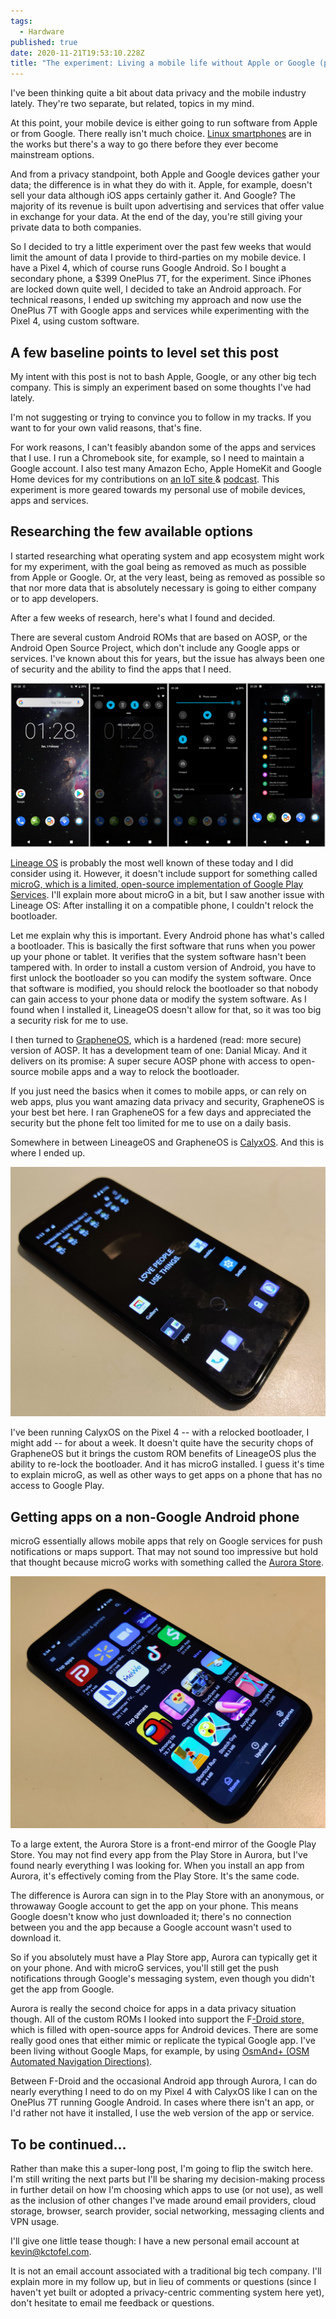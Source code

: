 ```yaml
---
tags:
  - Hardware
published: true
date: 2020-11-21T19:53:10.228Z
title: "The experiment: Living a mobile life without Apple or Google (part 1)"
---
```

I've been thinking quite a bit about data privacy and the mobile industry lately. They're two separate, but related, topics in my mind. 

At this point, your mobile device is either going to run software from Apple or from Google. There really isn't much choice. [Linux smartphones](https://www.linuxsmartphones.com) are in the works but there's a way to go there before they ever become mainstream options.

And from a privacy standpoint, both Apple and Google devices gather your data; the difference is in what they do with it. Apple, for example, doesn't sell your data although iOS apps certainly gather it. And Google? The majority of its revenue is built upon advertising and services that offer value in exchange for your data. At the end of the day, you're still giving your private data to both companies.

So I decided to try a little experiment over the past few weeks that would limit the amount of data I provide to third-parties on my mobile device. I have a Pixel 4, which of course runs Google Android. So I bought a secondary phone, a $399 OnePlus 7T, for the experiment. Since iPhones are locked down quite well, I decided to take an Android approach. For technical reasons, I ended up switching my approach and now use the OnePlus 7T with Google apps and services while experimenting with the Pixel 4, using custom software.

## A few baseline points to level set this post

My intent with this post is not to bash Apple, Google, or any other big tech company. This is simply an experiment based on some thoughts I've had lately.

I'm not suggesting or trying to convince you to follow in my tracks. If you want to for your own valid reasons, that's fine.

For work reasons, I can't feasibly abandon some of the apps and services that I use. I run a Chromebook site, for example, so I need to maintain a Google account. I also test many Amazon Echo, Apple HomeKit and Google Home devices for my contributions on [an IoT site ](https://www.staceyoniot.com)& [podcast](https://www.iotpodcast.com). This experiment is more geared towards my personal use of mobile devices, apps and services.

## Researching the few available options

I started researching what operating system and app ecosystem might work for my experiment, with the goal being as removed as much as possible from Apple or Google. Or, at the very least, being as removed as possible so that nor more data that is absolutely necessary is going to either company or to app developers.

After a few weeks of research, here's what I found and decided.

There are several custom Android ROMs that are based on AOSP, or the Android Open Source Project, which don't include any Google apps or services. I've known about this for years, but the issue has always been one of security and the ability to find the apps that I need.

![LineageOS](/src/images/lineageos.jpg "LineageOS")

[Lineage OS](https://www.lineageos.org/) is probably the most well known of these today and I did consider using it. However, it doesn't include support for something called [microG, which is a limited, open-source implementation of Google Play Services](https://microg.org/). I'll explain more about microG in a bit, but I saw another issue with Lineage OS: After installing it on a compatible phone, I couldn't relock the bootloader.

Let me explain why this is important. Every Android phone has what's called a bootloader. This is basically the first software that runs when you power up your phone or tablet. It verifies that the system software hasn't been tampered with. In order to install a custom version of Android, you have to first unlock the bootloader so you can modify the system software. Once that software is modified, you should relock the bootloader so that nobody can gain access to your phone data or modify the system software. As I found when I installed it, LineageOS doesn't allow for that, so it was too big a security risk for me to use.

I then turned to [GrapheneOS](https://grapheneos.org/), which is a hardened (read: more secure) version of AOSP. It has a development team of one: Danial Micay. And it delivers on its promise: A super secure AOSP phone with access to open-source mobile apps and a way to relock the bootloader. 

If you just need the basics when it comes to mobile apps, or can rely on web apps, plus you want amazing data privacy and security, GrapheneOS is your best bet here. I ran GrapheneOS for a few days and appreciated the security but the phone felt too limited for me to use on a daily basis. 

Somewhere in between LineageOS and GrapheneOS is [CalyxOS](https://www.calyxos.org). And this is where I ended up. 

![Pixel 4 with CalyxOS](/src/images/pixel-4-calyxos.jpg "Pixel 4 with CalyxOS")

I've been running CalyxOS on the Pixel 4 -- with a relocked bootloader, I might add -- for about a week. It doesn't quite have the security chops of GrapheneOS but it brings the custom ROM benefits of LineageOS plus the ability to re-lock the bootloader. And it has microG installed. I guess it's time to explain microG, as well as other ways to get apps on a phone that has no access to Google Play.

## Getting apps on a non-Google Android phone

microG essentially allows mobile apps that rely on Google services for push notifications or maps support. That may not sound too impressive but hold that thought because microG works with something called the [Aurora Store](https://auroraoss.com/app_info.php?app_id=1). 

![Aurora Store](/src/images/aurora-store.jpg "Aurora Store")

To a large extent, the Aurora Store is a front-end mirror of the Google Play Store. You may not find every app from the Play Store in Aurora, but I've found nearly everything I was looking for. When you install an app from Aurora, it's effectively coming from the Play Store. It's the same code. 

The difference is Aurora can sign in to the Play Store with an anonymous, or throwaway Google account to get the app on your phone. This means Google doesn't know who just downloaded it; there's no connection between you and the app because a Google account wasn't used to download it.

So if you absolutely must have a Play Store app, Aurora can typically get it on your phone. And with microG services, you'll still get the push notifications through Google's messaging system, even though you didn't get the app from Google. 

Aurora is really the second choice for apps in a data privacy situation though. All of the custom ROMs I looked into support the F[\-Droid store,](https://f-droid.org/) which is filled with open-source apps for Android devices. There are some really good ones that either mimic or replicate the typical Google app. I've been living without Google Maps, for example, by using [OsmAnd+ (OSM Automated Navigation Directions)](https://f-droid.org/en/packages/net.osmand.plus/). 

Between F-Droid and the occasional Android app through Aurora, I can do nearly everything I need to do on my Pixel 4 with CalyxOS like I can on the OnePlus 7T running Google Android. In cases where there isn't an app, or I'd rather not have it installed, I use the web version of the app or service.

## To be continued...

Rather than make this a super-long post, I'm going to flip the switch here. I'm still writing the next parts but I'll be sharing my decision-making process in further detail on how I'm choosing which apps to use (or not use), as well as the inclusion of other changes I've made around email providers, cloud storage, browser, search provider, social networking, messaging clients and VPN usage.

I'll give one little tease though: I have a new personal email account at [kevin@kctofel.com](mailto://kevin@kctofel.com). 

It is not an email account associated with a traditional big tech company. I'll explain more in my follow up, but in lieu of comments or questions (since I haven't yet built or adopted a privacy-centric commenting system here yet), don't hesitate to email me feedback or questions.